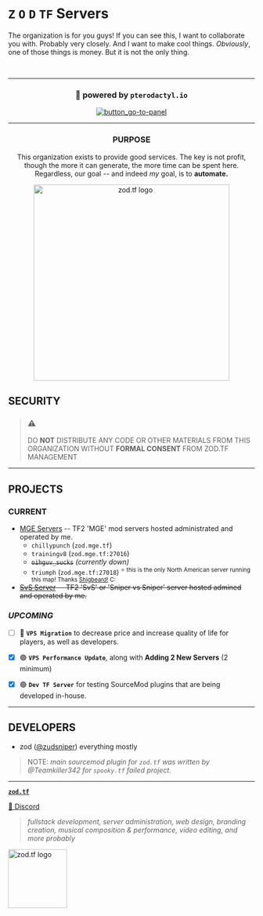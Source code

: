  
# `Z` `O` `D` **`TF`** Servers    
The organization is for you guys! If you can see this, I want to collaborate you with. Probably very closely. And I want to make cool things. _Obviously_, one of those things is money. But it is not the only thing.   

<br>  


---

<div align="center">

### 🔋 powered by `pterodactyl.io`
<a target="_blank" href="https://panel.zod.tf"> ![button_go-to-panel](https://user-images.githubusercontent.com/16076573/222992442-230e9a13-f488-46f4-a667-17ea094d0f7d.png) </a>


</div>

---

<div align="center">

### PURPOSE
This organization exists to provide good services. The key is not profit, though the more it can generate, the more time can be spent here. Regardless, our goal -- and indeed _my_ goal, is to **automate.**  

<a href="https://zod.tf/"><img src="https://github.com/zudsniper/zudsniper/assets/16076573/0b2203d4-2e8f-44d9-ac9c-2b5097d1f961" alt="zod.tf logo" width="400rem" style="max-width: 100%;"></a> 
  
</div>




## SECURITY
> ### ⚠️
> DO **NOT** DISTRIBUTE ANY CODE OR OTHER MATERIALS FROM THIS ORGANIZATION WITHOUT **FORMAL CONSENT** FROM ZOD.TF MANAGEMENT  

---

## PROJECTS

### CURRENT

- [MGE Servers](https://mge.zod.tf/) -- TF2 'MGE' mod servers hosted administrated and operated by me.  
    - `chillypunch` (`zod.mge.tf`)
    - `trainingv8` (`zod.mge.tf:27016`)
    - ~~`oihguv_sucks`~~ _(currently down)_
    - `triumph` (`zod.mge.tf:27018`) 
    <sup> ⭐ this is the only North American server running this map! Thanks [Shigbeard!](https://triumphtf2.com) C: </sup> 
- ~~[SvS Server](https://svs.zod.tf) -- TF2 'SvS' or 'Sniper vs Sniper' server hosted admined and operated by me.~~ 

### _UPCOMING_  

- [ ] 🔵 **`VPS Migration`** to decrease price and increase quality of life for players, as well as developers. 
- [X] 🟢 **`VPS Performance Update`**, along with **Adding 2 New Servers** (2 minimum)  
- [X] 🟢 **`Dev TF Server`** for testing SourceMod plugins that are being developed in-house. 


---

## DEVELOPERS
- zod ([@zudsniper](https://github.com/zudsniper)) 
    everything mostly

> NOTE: _main sourcemod plugin for `zod.tf` was written by @Teamkiller342 for `spooky.tf` failed project._  

<hr>

<b><a target="_blank" href="https://gh.zod.tf"><code>zod.tf</code></a></b> 

[💬 Discord](https://discord.zod.tf) 

> _fullstack development, server administration, web design, branding creation, musical composition & performance, video editing, and more probably_   

<a href="https://zod.tf/"><img src="https://github.com/zudsniper/zudsniper/assets/16076573/0b2203d4-2e8f-44d9-ac9c-2b5097d1f961" alt="zod.tf logo" width="120px" style="max-width: 100%;"></a>
